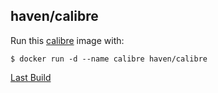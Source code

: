## haven/calibre

Run this [calibre][] image with:

    $ docker run -d --name calibre haven/calibre

[Last Build][packages]

[calibre]: https://calibre.url
[packages]: PACKAGES.md
